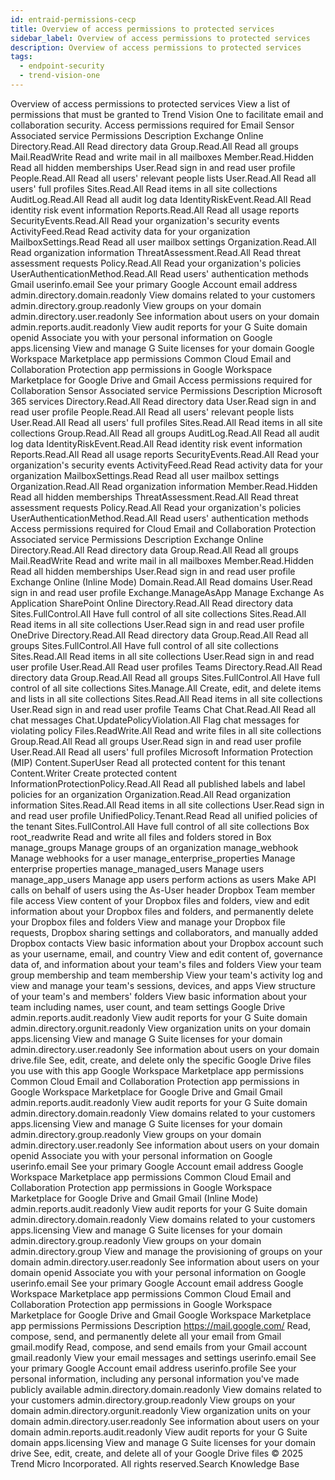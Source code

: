 ```yaml
---
id: entraid-permissions-cecp
title: Overview of access permissions to protected services
sidebar_label: Overview of access permissions to protected services
description: Overview of access permissions to protected services
tags:
  - endpoint-security
  - trend-vision-one
---
```


 Overview of access permissions to protected services View a list of permissions that must be granted to Trend Vision One to facilitate email and collaboration security. Access permissions required for Email Sensor Associated service Permissions Description Exchange Online Directory.Read.All Read directory data Group.Read.All Read all groups Mail.ReadWrite Read and write mail in all mailboxes Member.Read.Hidden Read all hidden memberships User.Read sign in and read user profile People.Read.All Read all users' relevant people lists User.Read.All Read all users' full profiles Sites.Read.All Read items in all site collections AuditLog.Read.All Read all audit log data IdentityRiskEvent.Read.All Read identity risk event information Reports.Read.All Read all usage reports SecurityEvents.Read.All Read your organization's security events ActivityFeed.Read Read activity data for your organization MailboxSettings.Read Read all user mailbox settings Organization.Read.All Read organization information ThreatAssessment.Read.All Read threat assessment requests Policy.Read.All Read your organization's policies UserAuthenticationMethod.Read.All Read users' authentication methods Gmail userinfo.email See your primary Google Account email address admin.directory.domain.readonly View domains related to your customers admin.directory.group.readonly View groups on your domain admin.directory.user.readonly See information about users on your domain admin.reports.audit.readonly View audit reports for your G Suite domain openid Associate you with your personal information on Google apps.licensing View and manage G Suite licenses for your domain Google Workspace Marketplace app permissions Common Cloud Email and Collaboration Protection app permissions in Google Workspace Marketplace for Google Drive and Gmail Access permissions required for Collaboration Sensor Associated service Permissions Description Microsoft 365 services Directory.Read.All Read directory data User.Read sign in and read user profile People.Read.All Read all users' relevant people lists User.Read.All Read all users' full profiles Sites.Read.All Read items in all site collections Group.Read.All Read all groups AuditLog.Read.All Read all audit log data IdentityRiskEvent.Read.All Read identity risk event information Reports.Read.All Read all usage reports SecurityEvents.Read.All Read your organization's security events ActivityFeed.Read Read activity data for your organization MailboxSettings.Read Read all user mailbox settings Organization.Read.All Read organization information Member.Read.Hidden Read all hidden memberships ThreatAssessment.Read.All Read threat assessment requests Policy.Read.All Read your organization's policies UserAuthenticationMethod.Read.All Read users' authentication methods Access permissions required for Cloud Email and Collaboration Protection Associated service Permissions Description Exchange Online Directory.Read.All Read directory data Group.Read.All Read all groups Mail.ReadWrite Read and write mail in all mailboxes Member.Read.Hidden Read all hidden memberships User.Read sign in and read user profile Exchange Online (Inline Mode) Domain.Read.All Read domains User.Read sign in and read user profile Exchange.ManageAsApp Manage Exchange As Application SharePoint Online Directory.Read.All Read directory data Sites.FullControl.All Have full control of all site collections Sites.Read.All Read items in all site collections User.Read sign in and read user profile OneDrive Directory.Read.All Read directory data Group.Read.All Read all groups Sites.FullControl.All Have full control of all site collections Sites.Read.All Read items in all site collections User.Read sign in and read user profile User.Read.All Read user profiles Teams Directory.Read.All Read directory data Group.Read.All Read all groups Sites.FullControl.All Have full control of all site collections Sites.Manage.All Create, edit, and delete items and lists in all site collections Sites.Read.All Read items in all site collections User.Read sign in and read user profile Teams Chat Chat.Read.All Read all chat messages Chat.UpdatePolicyViolation.All Flag chat messages for violating policy Files.ReadWrite.All Read and write files in all site collections Group.Read.All Read all groups User.Read sign in and read user profile User.Read.All Read all users' full profiles Microsoft Information Protection (MIP) Content.SuperUser Read all protected content for this tenant Content.Writer Create protected content InformationProtectionPolicy.Read.All Read all published labels and label policies for an organization Organization.Read.All Read organization information Sites.Read.All Read items in all site collections User.Read sign in and read user profile UnifiedPolicy.Tenant.Read Read all unified policies of the tenant Sites.FullControl.All Have full control of all site collections Box root_readwrite Read and write all files and folders stored in Box manage_groups Manage groups of an organization manage_webhook Manage webhooks for a user manage_enterprise_properties Manage enterprise properties manage_managed_users Manage users manage_app_users Manage app users perform actions as users Make API calls on behalf of users using the As-User header Dropbox Team member file access View content of your Dropbox files and folders, view and edit information about your Dropbox files and folders, and permanently delete your Dropbox files and folders View and manage your Dropbox file requests, Dropbox sharing settings and collaborators, and manually added Dropbox contacts View basic information about your Dropbox account such as your username, email, and country View and edit content of, governance data of, and information about your team's files and folders View your team group membership and team membership View your team's activity log and view and manage your team's sessions, devices, and apps View structure of your team's and members' folders View basic information about your team including names, user count, and team settings Google Drive admin.reports.audit.readonly View audit reports for your G Suite domain admin.directory.orgunit.readonly View organization units on your domain apps.licensing View and manage G Suite licenses for your domain admin.directory.user.readonly See information about users on your domain drive.file See, edit, create, and delete only the specific Google Drive files you use with this app Google Workspace Marketplace app permissions Common Cloud Email and Collaboration Protection app permissions in Google Workspace Marketplace for Google Drive and Gmail Gmail admin.reports.audit.readonly View audit reports for your G Suite domain admin.directory.domain.readonly View domains related to your customers apps.licensing View and manage G Suite licenses for your domain admin.directory.group.readonly View groups on your domain admin.directory.user.readonly See information about users on your domain openid Associate you with your personal information on Google userinfo.email See your primary Google Account email address Google Workspace Marketplace app permissions Common Cloud Email and Collaboration Protection app permissions in Google Workspace Marketplace for Google Drive and Gmail Gmail (Inline Mode) admin.reports.audit.readonly View audit reports for your G Suite domain admin.directory.domain.readonly View domains related to your customers apps.licensing View and manage G Suite licenses for your domain admin.directory.group.readonly View groups on your domain admin.directory.group View and manage the provisioning of groups on your domain admin.directory.user.readonly See information about users on your domain openid Associate you with your personal information on Google userinfo.email See your primary Google Account email address Google Workspace Marketplace app permissions Common Cloud Email and Collaboration Protection app permissions in Google Workspace Marketplace for Google Drive and Gmail Google Workspace Marketplace app permissions Permissions Description https://mail.google.com/ Read, compose, send, and permanently delete all your email from Gmail gmail.modify Read, compose, and send emails from your Gmail account gmail.readonly View your email messages and settings userinfo.email See your primary Google Account email address userinfo.profile See your personal information, including any personal information you've made publicly available admin.directory.domain.readonly View domains related to your customers admin.directory.group.readonly View groups on your domain admin.directory.orgunit.readonly View organization units on your domain admin.directory.user.readonly See information about users on your domain admin.reports.audit.readonly View audit reports for your G Suite domain apps.licensing View and manage G Suite licenses for your domain drive See, edit, create, and delete all of your Google Drive files © 2025 Trend Micro Incorporated. All rights reserved.Search Knowledge Base